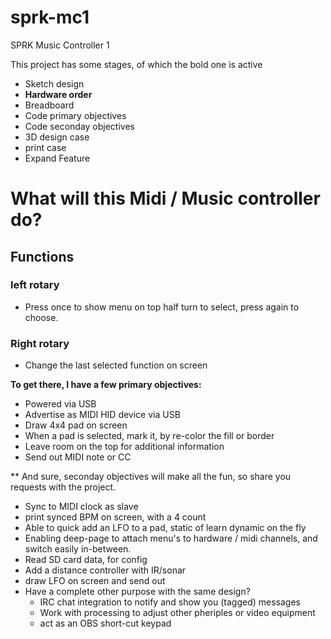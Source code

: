 # sprk-mc1
SPRK Music Controller 1

This project has some stages, of which the bold one is active
- Sketch design
- **Hardware order**
- Breadboard
- Code primary objectives
- Code seconday objectives
- 3D design case
- print case
- Expand Feature

# What will this Midi / Music controller do?

## Functions
### left rotary
- Press once to show menu on top half turn to select, press again to choose.

### Right rotary
- Change the last selected function on screen


**To get there, I have a few primary objectives:**
- Powered via USB
- Advertise as MIDI HID device via USB
- Draw 4x4 pad on screen
- When a pad is selected, mark it, by re-color the fill or border
- Leave room on the top for additional information
- Send out MIDI note or CC

** And sure, seconday objectives will make all the fun, so share you requests with the project.
- Sync to MIDI clock as slave
- print synced BPM on screen, with a 4 count
- Able to quick add an LFO to a pad, static of learn dynamic on the fly
- Enabling deep-page to attach menu's to hardware / midi channels, and switch easily in-between.
- Read SD card data, for config
- Add a distance controller with IR/sonar
- draw LFO on screen and send out
- Have a complete other purpose with the same design?
  - IRC chat integration to notify and show you (tagged) messages
  - Work with processing to adjust other pheriples or video equipment
  - act as an OBS short-cut keypad
